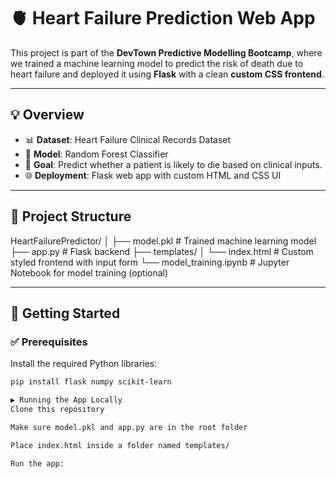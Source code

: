 # 🫀 Heart Failure Prediction Web App

This project is part of the **DevTown Predictive Modelling Bootcamp**, where we trained a machine learning model to predict the risk of death due to heart failure and deployed it using **Flask** with a clean **custom CSS frontend**.

---

## 💡 Overview

- 📊 **Dataset**: Heart Failure Clinical Records Dataset
- 🧠 **Model**: Random Forest Classifier
- 🎯 **Goal**: Predict whether a patient is likely to die based on clinical inputs.
- 🌐 **Deployment**: Flask web app with custom HTML and CSS UI

---

## 📁 Project Structure
HeartFailurePredictor/
│
├── model.pkl # Trained machine learning model
├── app.py # Flask backend
├── templates/
│ └── index.html # Custom styled frontend with input form
└── model_training.ipynb # Jupyter Notebook for model training (optional)


---

## 🚀 Getting Started

### ✅ Prerequisites

Install the required Python libraries:

```bash
pip install flask numpy scikit-learn

▶️ Running the App Locally
Clone this repository

Make sure model.pkl and app.py are in the root folder

Place index.html inside a folder named templates/

Run the app:



